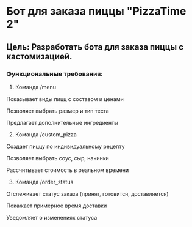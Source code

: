 # Бот для заказа пиццы "PizzaTime 2"
## Цель: Разработать бота для заказа пиццы с кастомизацией.

### Функциональные требования:

1. Команда /menu

Показывает виды пицц с составом и ценами

Позволяет выбрать размер и тип теста

Предлагает дополнительные ингредиенты

2. Команда /custom_pizza

Создает пиццу по индивидуальному рецепту

Позволяет выбрать соус, сыр, начинки

Рассчитывает стоимость в реальном времени

3. Команда /order_status

Отслеживает статус заказа (принят, готовится, доставляется)

Покажает примерное время доставки

Уведомляет о изменениях статуса